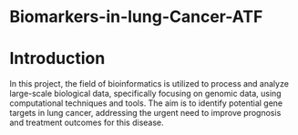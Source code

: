 # Biomarkers-in-lung-Cancer-ATF
# Introduction
In this project, the field of bioinformatics is utilized to process and analyze large-scale biological data, specifically focusing on genomic data, using computational techniques and tools. The aim is to identify potential gene targets in lung cancer, addressing the urgent need to improve prognosis and treatment outcomes for this disease.
